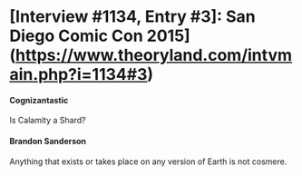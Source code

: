 # [Interview #1134, Entry #3]: San Diego Comic Con 2015](https://www.theoryland.com/intvmain.php?i=1134#3)

#### Cognizantastic

Is Calamity a Shard?

#### Brandon Sanderson

Anything that exists or takes place on any version of Earth is not cosmere.

